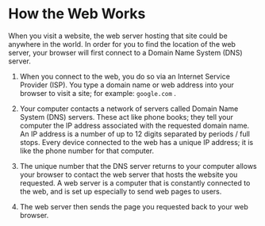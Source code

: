 # How the Web Works

When you visit a website, the web server hosting that site could be anywhere in the
world. In order for you to find the location of the web server, your browser will first connect
to a Domain Name System (DNS) server.

1. When you connect to the web, you do so via an Internet Service
Provider (ISP). You type a domain name or web address
into your browser to visit a site; for example: `google.com` .

1. Your computer contacts a network of servers called Domain Name System (DNS)
servers. These act like phone books; they tell your computer the IP address associated with
the requested domain name. An IP address is a number of up to 12 digits separated
by periods / full stops. Every device connected to the web has a unique IP address; it is
like the phone number for that computer.

1. The unique number that the DNS server returns to your computer allows your browser
to contact the web server that hosts the website you requested. A web server is a
computer that is constantly connected to the web, and is set up especially to send web pages to users.

1. The web server then sends the page you requested back to your web browser.


